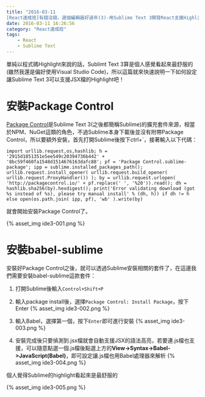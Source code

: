 ```yaml
---
title: "2016-03-11  
[React速成班]有錢沒錢，選個編輯器好過年(3)-用Sublime Text 3開發React支援Highlight"
date: 2016-03-11 16:26:56
category: "React速成班"
tags:
    - React
    - Sublime Text
---
```


單純以程式碼Highlight來說的話，Sublimt Text 3算是個人感覺看起來最舒服的(雖然我還是偏好使用Visual Studio Code)，所以這篇就來快速說明一下如何設定讓Sublime Text 3可以支援JSX檔的Highlight吧！

<!-- more -->

# 安裝Package Control

[Package Control](https://packagecontrol.io/)是Sublime Text 3(之後都簡稱Sublime)的擴充套件來源，相當於NPM、NuGet這類的角色，不過Sublime本身下載後並沒有附帶Package Control，所以要額外安裝，首先打開Sublime後按下ctrl+`，接著輸入以下代碼：

```
import urllib.request,os,hashlib; h = '2915d1851351e5ee549c20394736b442' + '8bc59f460fa1548d1514676163dafc88'; pf = 'Package Control.sublime-package'; ipp = sublime.installed_packages_path(); urllib.request.install_opener( urllib.request.build_opener( urllib.request.ProxyHandler()) ); by = urllib.request.urlopen( 'http://packagecontrol.io/' + pf.replace(' ', '%20')).read(); dh = hashlib.sha256(by).hexdigest(); print('Error validating download (got %s instead of %s), please try manual install' % (dh, h)) if dh != h else open(os.path.join( ipp, pf), 'wb' ).write(by)
```

就會開始安裝Package Control了。

{% asset_img ide3-001.png %}

# 安裝babel-sublime

安裝好Package Control之後，就可以透過Sublime安裝相關的套件了，在這邊我們需要安裝babel-sublime這款套件：

1. 打開Sublime後輸入`Control+Shift+P`

2. 輸入package install後，選擇`Package Control: Install Package`，按下Enter
    {% asset_img ide3-002.png %}

3. 輸入Babel，選擇第一個，按下`Enter`即可進行安裝
    {% asset_img ide3-003.png %}

4. 安裝完成後只要偵測到.jsx檔就會自動支援JSX的語法高亮，若要連.js檔也支援，可以隨意點選一個.js檔後點選上方的**View->Syntax->Babel->JavaScript(Babel)**，即可設定讓.js檔也用Babel處理器來解析
    {% asset_img ide3-004.png %}

個人覺得Sublime的highlight看起來是最舒服的

{% asset_img ide3-005.png %}